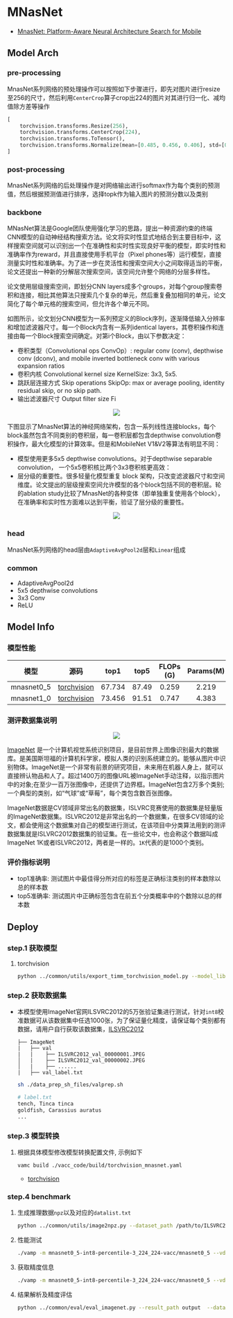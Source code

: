 # MNasNet

- [MnasNet: Platform-Aware Neural Architecture Search for Mobile](https://arxiv.org/abs/1807.11626)

## Model Arch

### pre-processing

MnasNet系列网络的预处理操作可以按照如下步骤进行，即先对图片进行resize至256的尺寸，然后利用`CenterCrop`算子crop出224的图片对其进行归一化、减均值除方差等操作

```python
[
    torchvision.transforms.Resize(256),
    torchvision.transforms.CenterCrop(224),
    torchvision.transforms.ToTensor(),
    torchvision.transforms.Normalize(mean=[0.485, 0.456, 0.406], std=[0.229, 0.224, 0.225],),
]
```

### post-processing

MnasNet系列网络的后处理操作是对网络输出进行softmax作为每个类别的预测值，然后根据预测值进行排序，选择topk作为输入图片的预测分数以及类别

### backbone

MNasNet算法是Google团队使用强化学习的思路，提出一种资源约束的终端CNN模型的自动神经结构搜索方法。论文将实时性显式地结合到主要目标中，这样搜索空间就可以识别出一个在准确性和实时性实现良好平衡的模型，即实时性和准确率作为reward，并且直接使用手机平台（Pixel phones等）运行模型，直接测量实时性和准确率。为了进一步在灵活性和搜索空间大小之间取得适当的平衡，论文还提出一种新的分解层次搜索空间，该空间允许整个网络的分层多样性。

论文使用层级搜索空间，即划分CNN layers成多个groups，对每个group搜索卷积和连接，相比其他算法只搜索几个复杂的单元，然后重复叠加相同的单元，论文简化了每个单元格的搜索空间，但允许各个单元不同。

如图所示，论文划分CNN模型为一系列预定义的Block序列，逐渐降低输入分辨率和增加滤波器尺寸。每一个Block内含有一系列identical layers，其卷积操作和连接由每一个Block搜索空间确定。对第i个Block，由以下参数决定：

- 卷积类型（Convolutional ops ConvOp）: regular conv (conv), depthwise conv (dconv), and mobile inverted bottleneck conv with various expansion ratios
- 卷积内核 Convolutional kernel size KernelSize: 3x3, 5x5.
- 跳跃层连接方式 Skip operations SkipOp: max or average pooling, identity residual skip, or no skip path.
- 输出滤波器尺寸 Output filter size Fi

<div align=center><img src="../../images/mnasnet/mnasnet_searchspace.png"></div>


下图显示了MnasNet算法的神经网络架构，包含一系列线性连接blocks，每个block虽然包含不同类别的卷积层，每一卷积层都包含depthwise convolution卷积操作，最大化模型的计算效率。但是和MobileNet V1&V2等算法有明显不同：

- 模型使用更多5x5 depthwise convolutions。对于depthwise separable convolution， 一个5x5卷积核比两个3x3卷积核更高效：
- 层分级的重要性。很多轻量化模型重复 block 架构，只改变滤波器尺寸和空间维度。论文提出的层级搜索空间允许模型的各个block包括不同的卷积层。轮的ablation study比较了MnasNet的各种变体（即单独重复使用各个block），在准确率和实时性方面难以达到平衡，验证了层分级的重要性。

<div align=center><img src="../../images/mnasnet/arch.png"></div>


### head

MnasNet系列网络的head层由`AdaptiveAvgPool2d`层和`Linear`组成

### common

- AdaptiveAvgPool2d
- 5x5 depthwise convolutions
- 3x3 Conv
- ReLU


## Model Info

### 模型性能

| 模型  | 源码 | top1  | top5 | FLOPs (G) | Params(M) | input size |
| :---: | :--: | :--: | :--: | :---: | :----: | :--------: |
| mnasnet0_5 |[torchvision](https://github.com/pytorch/vision/blob/v0.9.0/torchvision/models/mnasnet.py)| 	67.734   |  87.49   | 0.259 |    2.219    |    224    |
|  mnasnet1_0  | [torchvision](https://github.com/pytorch/vision/blob/v0.9.0/torchvision/models/mnasnet.py)| 	73.456 | 91.51|    0.747   |   4.383   |    224     |


### 测评数据集说明
<div align=center><img src="../../images/datasets/imagenet.jpg"></div>

[ImageNet](https://image-net.org) 是一个计算机视觉系统识别项目，是目前世界上图像识别最大的数据库。是美国斯坦福的计算机科学家，模拟人类的识别系统建立的。能够从图片中识别物体。ImageNet是一个非常有前景的研究项目，未来用在机器人身上，就可以直接辨认物品和人了。超过1400万的图像URL被ImageNet手动注释，以指示图片中的对象;在至少一百万张图像中，还提供了边界框。ImageNet包含2万多个类别; 一个典型的类别，如“气球”或“草莓”，每个类包含数百张图像。

ImageNet数据是CV领域非常出名的数据集，ISLVRC竞赛使用的数据集是轻量版的ImageNet数据集。ISLVRC2012是非常出名的一个数据集，在很多CV领域的论文，都会使用这个数据集对自己的模型进行测试，在该项目中分类算法用到的测评数据集就是ISLVRC2012数据集的验证集。在一些论文中，也会称这个数据叫成ImageNet 1K或者ISLVRC2012，两者是一样的。`1K`代表的是1000个类别。

### 评价指标说明

- top1准确率: 测试图片中最佳得分所对应的标签是正确标注类别的样本数除以总的样本数
- top5准确率: 测试图片中正确标签包含在前五个分类概率中的个数除以总的样本数

## Deploy

### step.1 获取模型

1. torchvision
    ```bash
    python ../common/utils/export_timm_torchvision_model.py --model_library torchvision  --model_name mnasnet0_5 --save_dir ./onnx  --size 224 --pretrained_weights xxx.pth
    ```
### step.2 获取数据集
- 本模型使用ImageNet官网ILSVRC2012的5万张验证集进行测试，针对`int8`校准数据可从该数据集中任选1000张，为了保证量化精度，请保证每个类别都有数据，请用户自行获取该数据集，[ILSVRC2012](https://image-net.org/challenges/LSVRC/2012/index.php)

    ```
    ├── ImageNet
    |   ├── val
    |   |    ├── ILSVRC2012_val_00000001.JPEG
    │   |    ├── ILSVRC2012_val_00000002.JPEG
    │   |    ├── ......
    |   ├── val_label.txt
    ```

    ```bash
    sh ./data_prep_sh_files/valprep.sh
    ```

    ```bash
    # label.txt
    tench, Tinca tinca
    goldfish, Carassius auratus
    ...
    ```

### step.3 模型转换

1. 根据具体模型修改模型转换配置文件, 示例如下
    ```bash
    vamc build ./vacc_code/build/torchvision_mnasnet.yaml
    ```
    - [torchvision](./vacc_code/build/torchvision_mnasnet.yaml)



### step.4 benchmark
1. 生成推理数据`npz`以及对应的`datalist.txt`
    ```bash
    python ../common/utils/image2npz.py --dataset_path /path/to/ILSVRC2012_img_val --target_path  /path/to/input_npz  --text_path npz_datalist.txt
    ```
2. 性能测试
    ```bash
    ./vamp -m mnasnet0_5-int8-percentile-3_224_224-vacc/mnasnet0_5 --vdsp_params ./vacc_code/vdsp_params/torchvision-mnasnet0_5-vdsp_params.json  -i 8 -p 1 -b 22
    ```
    
3. 获取精度信息
    ```bash
    ./vamp -m mnasnet0_5-int8-percentile-3_224_224-vacc/mnasnet0_5 --vdsp_params ./vacc_code/vdsp_params/torchvision-mnasnet0_5-vdsp_params.json  -i 8 -p 1 -b 22 --datalist npz_datalist.txt --path_output output
    ```
4. 结果解析及精度评估
    ```bash
    python ../common/eval/eval_imagenet.py --result_path output  --datalist npz_datalist.txt --label data/label/imagenet.txt
    ```
